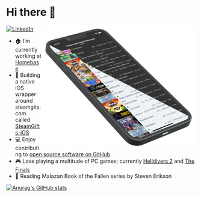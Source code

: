 # Hi there 👋
<img src="https://github.com/chickdan/chickdan/raw/main/header.png" width="410" alt="SteamGifts-iOS on an iPhone 13 Pro" align="right" />

<p align="left">
<a href="https://www.linkedin.com/in/daniel-chick/">
<img src="https://img.shields.io/badge/-LinkedIn-%233781da" alt="LinkedIn"/></a> 
</p>

- :house: I’m currently working at [Homebase](https://homebase.ai)
- :iphone: Building a native iOS wrapper around steamgits.com called [SteamGifts-iOS](https://chickdan.gitlab.io/SteamGiftsIOS)
- 💻 Enjoy contributing to [open source software on GitHub](https://github.com/chickdan?tab=repositories&type=fork).
- :video_game: Love playing a multitude of PC games; currently [Helldivers 2](https://gloryforsuperearth.com/) and [The Finals](https://www.reachthefinals.com/)
- :book: Reading Malazan Book of the Fallen series by Steven Erikson

[![Anurag's GitHub stats](https://github-readme-stats-seven-iota-58.vercel.app/api?username=chickdan&count_private=true&include_all_commits=true&show_icons=true&hide=stars,contribs&theme=tokyonight)](https://github.com/anuraghazra/github-readme-stats)
